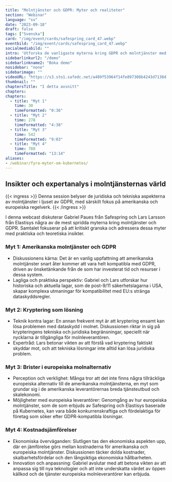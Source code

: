 ```yaml
---
title: "Molntjänster och GDPR: Myter och realiteter"
section: "Webinar"
language: "sv"
date: "2023-09-18"
draft: false
tags: ["Svenska"]
card: "/img/event/cards/safespring_card_47.webp"
eventbild: "/img/event/cards/safespring_card_47.webp"
socialmediabild: ""
intro: 'Utforska de vanligaste myterna kring GDPR och molntjänster med insikter från Gabriel Paues på Safespring och Lars Larsson på Elastisys'
sidebarlinkurl2: "/demo"
sidebarlinkname2: "Boka demo"
nosidebar: "none"
sidebarimage: ""
videoURL: "https://s3.sto1.safedc.net/a489f53964f14fe897308b4243d7138d:processedvideos/safespring-elastisys-4-myter-x-4-minuter/master.m3u8"
thumbnail: ""
chaptersTitle: "I detta avsnitt"
chapters:
chapters:
  - title: "Myt 1"
    time: 30
    timeFormatted: "0:36"
  - title: "Myt 2"
    time: 278
    timeFormatted: "4:38"
  - title: "Myt 3"
    time: 542
    timeFormatted: "9:03"
  - title: "Myt 4"
    time: 788
    timeFormatted: "13:14"
aliases:
- /webinar/fyra-myter-om-kubernetes/
---
```


## Insikter och expertanalys i molntjänsternas värld

{{< ingress >}}
Denna session belyser de juridiska och tekniska aspekterna av molntjänster i ljuset av GDPR, med särskilt fokus på amerikanska och europeiska regelverk.
{{< /ingress >}}

I denna webcast diskuterar Gabriel Paues från Safespring och Lars Larsson från Elastisys några av de mest spridda myterna kring molntjänster och GDPR. Samtalet fokuserar på att kritiskt granska och adressera dessa myter med praktiska och teoretiska insikter.

### Myt 1: Amerikanska molntjänster och GDPR

- Diskussionens kärna: Det är en vanlig uppfattning att amerikanska molntjänster snart åter kommer att vara helt kompatibla med GDPR, driven av önsketänkande från de som har investerat tid och resurser i dessa system.
- Lagliga och praktiska perspektiv: Gabriel och Lars utforskar hur historiska och aktuella lagar, som de post-9/11 säkerhetslagarna i USA, skapar komplexa utmaningar för kompatibilitet med EU:s stränga dataskyddsregler.

### Myt 2: Kryptering som lösning

- Teknik kontra lagar: En annan frekvent myt är att kryptering ensamt kan lösa problemen med dataskydd i molnet. Diskussionen riktar in sig på krypteringens tekniska och juridiska begränsningar, speciellt när nycklarna är tillgängliga för molnleverantören.
- Expertråd: Lars betonar vikten av att förstå vad kryptering faktiskt skyddar mot, och att tekniska lösningar inte alltid kan lösa juridiska problem.

### Myt 3: Brister i europeiska molnalternativ

- Perception och verklighet: Många tror att det inte finns några tillräckliga europeiska alternativ till de amerikanska molntjänsterna, en myt som grundar sig i de amerikanska leverantörernas breda tjänsteutbud och skalekonomi.
- Möjligheter med europeiska leverantörer: Genomgång av hur europeiska molntjänster, som de som erbjuds av Safespring och Elastisys baserade på Kubernetes, kan vara både konkurrenskraftiga och fördelaktiga för företag som söker efter GDPR-kompatibla lösningar.

### Myt 4: Kostnadsjämförelser

- Ekonomiska överväganden: Slutligen tas den ekonomiska aspekten upp, där en jämförelse görs mellan kostnaderna för amerikanska och europeiska molntjänster. Diskussionen täcker dolda kostnader, skalbarhetsfördelar och den långsiktiga ekonomiska hållbarheten.
- Innovation och anpassning: Gabriel avslutar med att betona vikten av att anpassa sig till nya teknologier och att inte underskatta värdet av öppen källkod och de tjänster europeiska molnleverantörer kan erbjuda.
